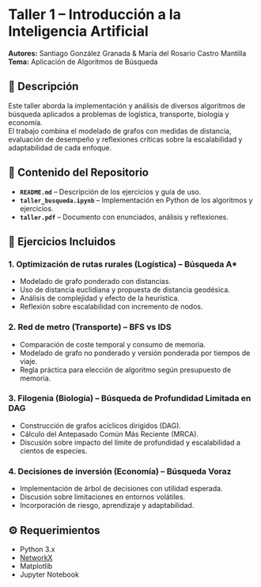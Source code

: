 # Taller 1 – Introducción a la Inteligencia Artificial  
**Autores:** Santiago González Granada & María del Rosario Castro Mantilla  
**Tema:** Aplicación de Algoritmos de Búsqueda  

## 📌 Descripción  
Este taller aborda la implementación y análisis de diversos algoritmos de búsqueda aplicados a problemas de logística, transporte, biología y economía.  
El trabajo combina el modelado de grafos con medidas de distancia, evaluación de desempeño y reflexiones críticas sobre la escalabilidad y adaptabilidad de cada enfoque.

## 📂 Contenido del Repositorio  
- **`README.md`** – Descripción de los ejercicios y guía de uso.  
- **`taller_busqueda.ipynb`** – Implementación en Python de los algoritmos y ejercicios.  
- **`taller.pdf`** – Documento con enunciados, análisis y reflexiones.

## 🧠 Ejercicios Incluidos  

### 1. Optimización de rutas rurales (Logística) – **Búsqueda A\***
- Modelado de grafo ponderado con distancias.  
- Uso de distancia euclidiana y propuesta de distancia geodésica.  
- Análisis de complejidad y efecto de la heurística.  
- Reflexión sobre escalabilidad con incremento de nodos.

### 2. Red de metro (Transporte) – **BFS vs IDS**
- Comparación de coste temporal y consumo de memoria.  
- Modelado de grafo no ponderado y versión ponderada por tiempos de viaje.  
- Regla práctica para elección de algoritmo según presupuesto de memoria.  

### 3. Filogenia (Biología) – **Búsqueda de Profundidad Limitada en DAG**
- Construcción de grafos acíclicos dirigidos (DAG).  
- Cálculo del Antepasado Común Más Reciente (MRCA).  
- Discusión sobre impacto del límite de profundidad y escalabilidad a cientos de especies.

### 4. Decisiones de inversión (Economía) – **Búsqueda Voraz**
- Implementación de árbol de decisiones con utilidad esperada.  
- Discusión sobre limitaciones en entornos volátiles.  
- Incorporación de riesgo, aprendizaje y adaptabilidad.

## ⚙️ Requerimientos  
- Python 3.x  
- [NetworkX](https://networkx.org/)  
- Matplotlib  
- Jupyter Notebook  
